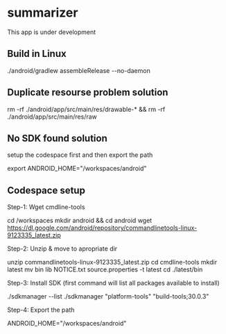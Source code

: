 # summarizer
This app is under development

## Build in Linux

./android/gradlew assembleRelease --no-daemon

## Duplicate resourse problem solution

rm -rf ./android/app/src/main/res/drawable-* && rm -rf ./android/app/src/main/res/raw

## No SDK found solution

setup the codespace first and then export the path

export ANDROID_HOME="/workspaces/android"

## Codespace setup

Step-1: Wget cmdline-tools

cd /workspaces
mkdir android && cd android
wget https://dl.google.com/android/repository/commandlinetools-linux-9123335_latest.zip

Step-2: Unzip & move to apropriate dir

unzip commandlinetools-linux-9123335_latest.zip
cd cmdline-tools
mkdir latest
mv bin lib NOTICE.txt source.properties -t latest
cd ./latest/bin

Step-3: Install SDK (first command will list all packages available to install)

./sdkmanager --list
./sdkmanager "platform-tools" "build-tools;30.0.3"

Step-4: Export the path

ANDROID_HOME="/workspaces/android"